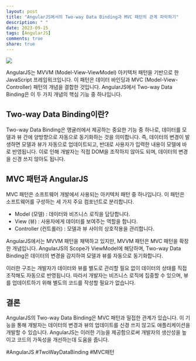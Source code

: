 ```yaml
---
layout: post
title: "AngularJS에서의 Two-way Data Binding과 MVC 패턴의 관계 파악하기"
description: " "
date: 2023-09-15
tags: [AngularJS]
comments: true
share: true
---
```


![](https://example.com/angularjs-mvc.jpg)

AngularJS는 MVVM (Model-View-ViewModel) 아키텍처 패턴을 기반으로 한 JavaScript 프레임워크입니다. 이 패턴은 데이터 바인딩과 MVC (Model-View-Controller) 패턴의 개념을 결합한 것입니다. AngularJS에서 Two-way Data Binding은 이 두 가지 개념의 핵심 기능 중 하나입니다.

## Two-way Data Binding이란?

Two-way Data Binding은 앵귤러에서 제공하는 중요한 기능 중 하나로, 데이터를 모델과 뷰 간에 양방향으로 자동으로 동기화하는 것을 의미합니다. 즉, 데이터의 변경이 발생하면 모델과 뷰가 자동으로 업데이트되고, 반대로 사용자가 입력한 내용이 모델에 바로 반영됩니다. 이로 인해 개발자는 직접 DOM을 조작하지 않아도 되며, 데이터의 변경을 신경 쓰지 않아도 됩니다.

## MVC 패턴과 AngularJS

MVC 패턴은 소프트웨어 개발에서 사용되는 아키텍처 패턴 중 하나입니다. 이 패턴은 소프트웨어를 구성하는 세 가지 주요 컴포넌트로 분리합니다. 

- Model (모델) : 데이터와 비즈니스 로직을 담당합니다.
- View (뷰) : 사용자에게 데이터를 보여주는 역할을 합니다.
- Controller (컨트롤러) : 모델과 뷰 사이의 상호작용을 관리합니다.

AngularJS에서는 MVVM 패턴을 채택하고 있지만, MVVM 패턴은 MVC 패턴을 확장한 개념입니다. AngularJS의 Scope가 ViewModel에 해당하며, Two-way Data Binding은 데이터의 변경을 감지하여 모델과 뷰를 자동으로 동기화합니다.

이러한 구조는 개발자가 데이터와 뷰를 별도로 관리할 필요 없이 데이터의 상태를 직접 조작해도 자동으로 반영됩니다. 따라서 개발자는 비즈니스 로직에 집중할 수 있으며, 뷰를 업데이트하기 위해 별도의 코드를 작성할 필요가 없습니다.

## 결론

AngularJS의 Two-way Data Binding은 MVC 패턴과 밀접한 관계가 있습니다. 이 기능을 통해 개발자는 데이터의 변경과 뷰의 업데이트를 신경 쓰지 않고도 애플리케이션을 개발할 수 있습니다. AngularJS는 이러한 기능을 제공함으로써 개발자의 생산성을 높이고 코드의 가독성을 개선하는데 도움을 줍니다.

#AngularJS #TwoWayDataBinding #MVC패턴